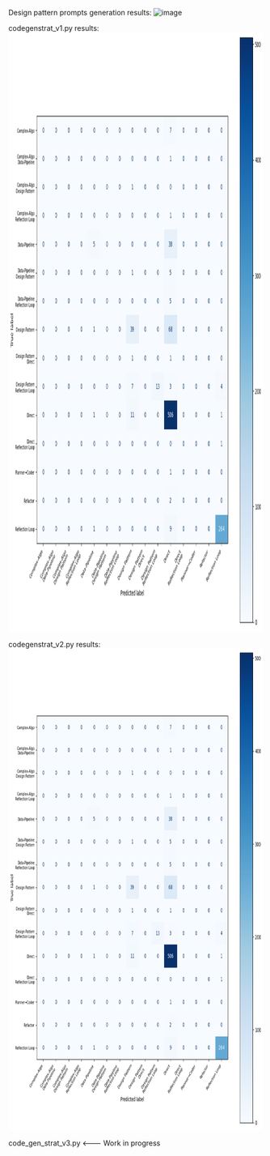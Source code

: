 Design pattern prompts generation results:
<img width="1046" height="509" alt="image" src="https://github.com/user-attachments/assets/41c6b732-66b0-4adc-a8bd-b7b9b9c292d6" />


codegenstrat_v1.py results:
<img width="1125" height="1183" alt="image" src="https://raw.githubusercontent.com/iam3/code-generation-strategies/refs/heads/main/v1_results.png" />


codegenstrat_v2.py results:
<img width="953" height="951" alt="image" src="https://raw.githubusercontent.com/iam3/code-generation-strategies/refs/heads/main/v1_results.png" />


code_gen_strat_v3.py <--- Work in progress
